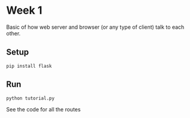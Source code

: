 # Week 1

Basic of how web server and browser (or any type of client) talk to each other.

## Setup

```
pip install flask
```

## Run

```
python tutorial.py
```

See the code for all the routes
